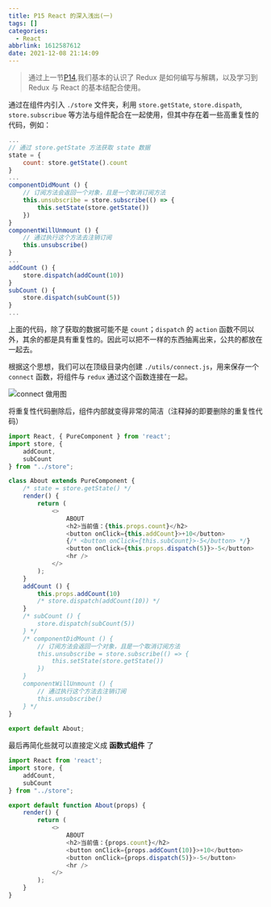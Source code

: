 ```yaml
---
title: P15 React 的深入浅出(一)
tags: []
categories:
  - React
abbrlink: 1612587612
date: 2021-12-08 21:14:09
---
```


> 通过上一节[P14](https://bljj-dbld.github.io/posts/2578506661.html),我们基本的认识了 Redux 是如何编写与解耦，以及学习到 Redux 与 React 的基本结配合使用。

通过在组件内引入 `./store` 文件夹，利用 `store.getState`, `store.dispath`, `store.subscribue` 等方法与组件配合在一起使用，但其中存在着一些高重复性的代码，例如：

``` javascript
...
// 通过 store.getState 方法获取 state 数据
state = {
	count: store.getState().count
}
...
componentDidMount () {
	// 订阅方法会返回一个对象，且是一个取消订阅方法
	this.unsubscribe = store.subscribe(() => {
		this.setState(store.getState())
	})
}
componentWillUnmount () {
	// 通过执行这个方法去注销订阅
	this.unsubscribe()
}
...
addCount () {
	store.dispatch(addCount(10))
}
subCount () {
	store.dispatch(subCount(5))
}
...
```

上面的代码，除了获取的数据可能不是 `count`；`dispatch` 的 `action` 函数不同以外，其余的都是具有重复性的。因此可以把不一样的东西抽离出来，公共的都放在一起去。

根据这个思想，我们可以在顶级目录内创建 `./utils/connect.js`，用来保存一个 `connect` 函数，将组件与 `redux` 通过这个函数连接在一起。

![connect 做用图](image_1.png)

将重复性代码删除后，组件内部就变得非常的简洁（注释掉的即要删除的重复性代码）

``` javascript
import React, { PureComponent } from 'react';
import store, {
    addCount,
    subCount
} from "../store";

class About extends PureComponent {
    /* state = store.getState() */
    render() {
        return (
            <>
                ABOUT
                <h2>当前值：{this.props.count}</h2>
                <button onClick={this.addCount}>+10</button>
                {/* <button onClick={this.subCount}>-5</button> */}
                <button onClick={this.props.dispatch(5)}>-5</button>
                <hr />
            </>
        );
    }
    addCount () {
		this.props.addCount(10)
        /* store.dispatch(addCount(10)) */
    }
    /* subCount () {
        store.dispatch(subCount(5))
    } */
    /* componentDidMount () {
        // 订阅方法会返回一个对象，且是一个取消订阅方法
        this.unsubscribe = store.subscribe(() => {
            this.setState(store.getState())
        })
    }
    componentWillUnmount () {
        // 通过执行这个方法去注销订阅
        this.unsubscribe()
    } */
}
 
export default About;
```

最后再简化些就可以直接定义成 **函数式组件** 了

``` javascript
import React from 'react';
import store, {
    addCount,
    subCount
} from "../store";

export default function About(props) {
    render() {
        return (
            <>
                ABOUT
                <h2>当前值：{props.count}</h2>
                <button onClick={props.addCount(10)}>+10</button>
                <button onClick={props.dispatch(5)}>-5</button>
                <hr />
            </>
        );
    }
} 
```